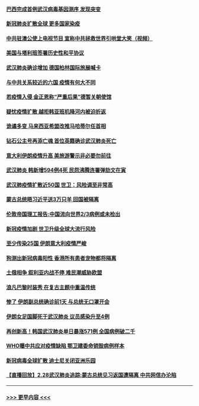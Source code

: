 #### [巴西完成首例武汉病毒基因测序 发现突变](../pages/prog202/a102788794.md?t=03010602) 
#### [新冠肺炎扩散全球  更多国家染疫](../pages/prog202/a102788762.md?t=03010602) 
#### [中共驻澳公使上电视节目 宣称中共拯救世界引哄堂大笑（视频）](../pages/prog202/a102788143.md?t=03010602) 
#### [美国与塔利班签署历史性和平协议](../pages/prog202/a102788697.md?t=03010602) 
#### [武汉肺炎确诊增加 德国柏林国际旅展喊卡](../pages/prog202/a102788529.md?t=03010602) 
#### [与中共关系较近的六国 疫情有何大不同](../pages/prog202/a102788521.md?t=03010602) 
#### [若疫情入侵 金正恩称“严重后果”德暂关朝使馆](../pages/prog202/a102788512.md?t=03010602) 
#### [疑忧疫情扩散 越拒韩亚班机降河内被迫折返](../pages/prog202/a102788502.md?t=03010602) 
#### [诡谲多变 马来西亚希盟改推马哈蒂尔任首相](../pages/prog202/a102788477.md?t=03010602) 
#### [钻石公主号再添亡魂 首位英籍确诊武汉肺炎死亡](../pages/prog202/a102788362.md?t=03010602) 
#### [意大利伊朗疫情升高 美旅游警示非必要勿前往](../pages/prog202/a102788341.md?t=03010602) 
#### [武汉肺炎 韩新增594例4死 民怨沸腾连署弹劾文在寅](../pages/prog202/a102788308.md?t=03010602) 
#### [武汉肺疫情扩散近50国 世卫：风险调至非常高](../pages/prog202/a102788300.md?t=03010602) 
#### [蒙古总统晤习近平送3万只羊 回国被隔离](../pages/prog202/a102788275.md?t=03010602) 
#### [伦敦帝国理工报告:中国流向世界2/3病例或未检出](../pages/prog202/a102788174.md?t=03010602) 
#### [新冠疫情加剧 世卫升级全球大流行风险](../pages/prog202/a102788185.md?t=03010602) 
#### [至少传染25国 伊朗意大利疫情严峻](../pages/prog202/a102788165.md?t=03010602) 
#### [狗测出新冠病毒阳性 香港所有患者宠物都将隔离](../pages/prog202/a102788129.md?t=03010602) 
#### [土俄相争 叙利亚内战不停 难民潮威胁欧盟](../pages/prog202/a102788119.md?t=03010602) 
#### [浪凡巴黎时装秀 在复古主题中重温传统](../pages/prog202/a102788123.md?t=03010602) 
#### [惨了 伊朗副总统确诊前1天 与总统无口罩开会](../pages/prog202/a102787962.md?t=03010602) 
#### [伊朗女足国脚死于武汉肺炎 议员感染升至4例](../pages/prog202/a102788031.md?t=03010602) 
#### [再创新高！韩国武汉肺炎单日暴涨571例 全国病例破二千](../pages/prog202/a102788011.md?t=03010602) 
#### [WHO曝中共应对疫情缺陷 鄂卫建委命销毁病例样本](../pages/prog202/a102787994.md?t=03010602) 
#### [新冠病毒全球扩散 迪士尼关闭亚洲乐园](../pages/prog202/a102787990.md?t=03010602) 
#### [【直播回放】2.28武汉肺炎追踪:蒙古总统见习返国遭隔离 中共网信办沦陷](../pages/prog202/a102787708.md?t=03010602) 

----
#### [ >>> 更早内容 <<< ](../indexes/prog202-earlier.md)
